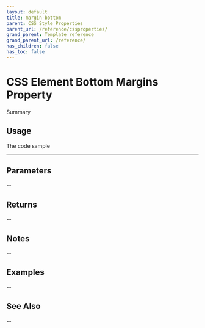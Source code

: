 ```yaml
---
layout: default
title: margin-bottom
parent: CSS Style Properties
parent_url: /reference/cssproperties/
grand_parent: Template reference
grand_parent_url: /reference/
has_children: false
has_toc: false
---
```


# CSS Element Bottom Margins Property

Summary

## Usage

 The code sample

---

## Parameters

--

## Returns 

--

## Notes


-- 

## Examples


--


## See Also


--

